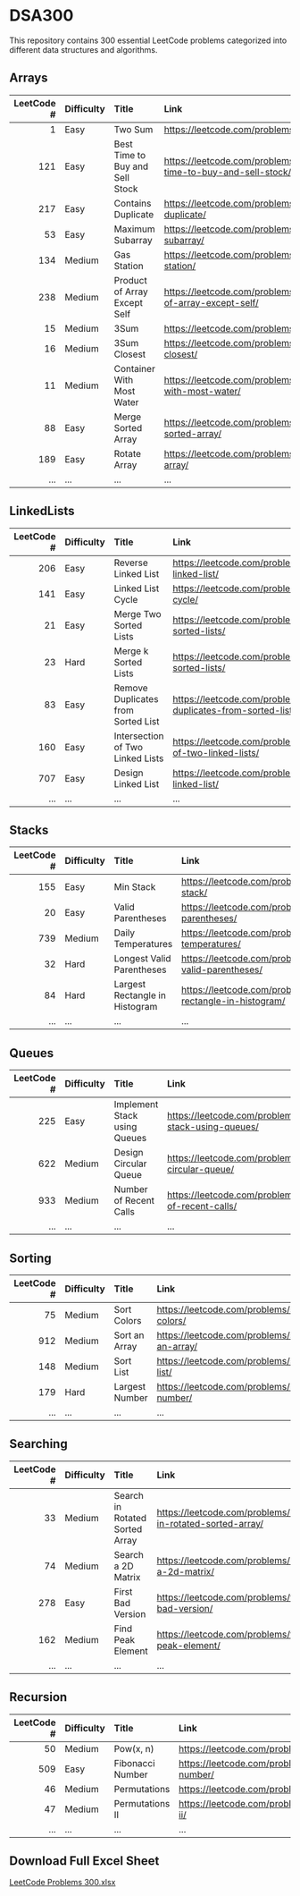 # DSA300

This repository contains 300 essential LeetCode problems categorized into different data structures and algorithms.

## Arrays

|   LeetCode # | Difficulty   | Title                                    | Link                                                                    |
|-------------:|:-------------|:-----------------------------------------|:------------------------------------------------------------------------|
|            1 | Easy         | Two Sum                                  | https://leetcode.com/problems/two-sum/                                  |
|          121 | Easy         | Best Time to Buy and Sell Stock          | https://leetcode.com/problems/best-time-to-buy-and-sell-stock/          |
|          217 | Easy         | Contains Duplicate                       | https://leetcode.com/problems/contains-duplicate/                       |
|           53 | Easy         | Maximum Subarray                         | https://leetcode.com/problems/maximum-subarray/                         |
|          134 | Medium       | Gas Station                              | https://leetcode.com/problems/gas-station/                              |
|          238 | Medium       | Product of Array Except Self             | https://leetcode.com/problems/product-of-array-except-self/             |
|          15  | Medium       | 3Sum                                     | https://leetcode.com/problems/3sum/                                     |
|          16  | Medium       | 3Sum Closest                             | https://leetcode.com/problems/3sum-closest/                             |
|          11  | Medium       | Container With Most Water                | https://leetcode.com/problems/container-with-most-water/                |
|          88  | Easy         | Merge Sorted Array                       | https://leetcode.com/problems/merge-sorted-array/                       |
|         189  | Easy         | Rotate Array                             | https://leetcode.com/problems/rotate-array/                             |
|           ...| ...          | ...                                      | ...                                                                     |


## LinkedLists

|   LeetCode # | Difficulty   | Title                                    | Link                                                                    |
|-------------:|:-------------|:-----------------------------------------|:------------------------------------------------------------------------|
|          206 | Easy         | Reverse Linked List                      | https://leetcode.com/problems/reverse-linked-list/                      |
|          141 | Easy         | Linked List Cycle                        | https://leetcode.com/problems/linked-list-cycle/                        |
|           21 | Easy         | Merge Two Sorted Lists                   | https://leetcode.com/problems/merge-two-sorted-lists/                   |
|           23 | Hard         | Merge k Sorted Lists                     | https://leetcode.com/problems/merge-k-sorted-lists/                     |
|          83  | Easy         | Remove Duplicates from Sorted List       | https://leetcode.com/problems/remove-duplicates-from-sorted-list/       |
|         160  | Easy         | Intersection of Two Linked Lists         | https://leetcode.com/problems/intersection-of-two-linked-lists/         |
|         707  | Easy         | Design Linked List                       | https://leetcode.com/problems/design-linked-list/                       |
|           ...| ...          | ...                                      | ...                                                                     |


## Stacks

|   LeetCode # | Difficulty   | Title                                    | Link                                                                    |
|-------------:|:-------------|:-----------------------------------------|:------------------------------------------------------------------------|
|          155 | Easy         | Min Stack                                | https://leetcode.com/problems/min-stack/                                |
|           20 | Easy         | Valid Parentheses                        | https://leetcode.com/problems/valid-parentheses/                        |
|          739 | Medium       | Daily Temperatures                       | https://leetcode.com/problems/daily-temperatures/                       |
|          32  | Hard         | Longest Valid Parentheses                | https://leetcode.com/problems/longest-valid-parentheses/                |
|          84  | Hard         | Largest Rectangle in Histogram           | https://leetcode.com/problems/largest-rectangle-in-histogram/           |
|           ...| ...          | ...                                      | ...                                                                     |


## Queues

|   LeetCode # | Difficulty   | Title                                    | Link                                                                    |
|-------------:|:-------------|:-----------------------------------------|:------------------------------------------------------------------------|
|          225 | Easy         | Implement Stack using Queues             | https://leetcode.com/problems/implement-stack-using-queues/             |
|          622 | Medium       | Design Circular Queue                    | https://leetcode.com/problems/design-circular-queue/                    |
|          933 | Medium       | Number of Recent Calls                   | https://leetcode.com/problems/number-of-recent-calls/                   |
|           ...| ...          | ...                                      | ...                                                                     |


## Sorting

|   LeetCode # | Difficulty   | Title                                    | Link                                                                    |
|-------------:|:-------------|:-----------------------------------------|:------------------------------------------------------------------------|
|           75 | Medium       | Sort Colors                              | https://leetcode.com/problems/sort-colors/                              |
|          912 | Medium       | Sort an Array                            | https://leetcode.com/problems/sort-an-array/                            |
|         148  | Medium       | Sort List                                | https://leetcode.com/problems/sort-list/                                |
|         179  | Hard         | Largest Number                           | https://leetcode.com/problems/largest-number/                           |
|           ...| ...          | ...                                      | ...                                                                     |


## Searching

|   LeetCode # | Difficulty   | Title                                    | Link                                                                    |
|-------------:|:-------------|:-----------------------------------------|:------------------------------------------------------------------------|
|           33 | Medium       | Search in Rotated Sorted Array           | https://leetcode.com/problems/search-in-rotated-sorted-array/           |
|           74 | Medium       | Search a 2D Matrix                       | https://leetcode.com/problems/search-a-2d-matrix/                       |
|          278 | Easy         | First Bad Version                        | https://leetcode.com/problems/first-bad-version/                        |
|          162 | Medium       | Find Peak Element                        | https://leetcode.com/problems/find-peak-element/                        |
|           ...| ...          | ...                                      | ...                                                                     |


## Recursion

|   LeetCode # | Difficulty   | Title                                    | Link                                                                    |
|-------------:|:-------------|:-----------------------------------------|:------------------------------------------------------------------------|
|           50 | Medium       | Pow(x, n)                                | https://leetcode.com/problems/powx-n/                                   |
|          509 | Easy         | Fibonacci Number                         | https://leetcode.com/problems/fibonacci-number/                         |
|          46  | Medium       | Permutations                             | https://leetcode.com/problems/permutations/                             |
|          47  | Medium       | Permutations II                          | https://leetcode.com/problems/permutations-ii/                          |
|           ...| ...          | ...                                      | ...                                                                     |


## Download Full Excel Sheet

[LeetCode Problems 300.xlsx](https://github.com/RituRajKumarWork/DSA300/blob/main/LeetCode%20Problems%20300.xlsx)
